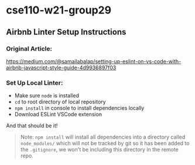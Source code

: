 # cse110-w21-group29


## Airbnb Linter Setup Instructions

### Original Article:
https://medium.com/@samailabalap/setting-up-eslint-on-vs-code-with-airbnb-javascript-style-guide-4d9936897f03

### Set Up Local Linter:
- Make sure `node` is installed
- `cd` to root directory of local repository
- `npm install` in console to install dependencies locally
- Download ESLint VSCode extension

And that should be it!
> Note: `npm install` will install all dependencies into a directory called `node_modules/` which will not be tracked by git so it has been added to the `.gitignore`, we won't be including this directory in the remote repo.
